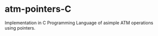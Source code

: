 # atm-pointers-C
Implementation in C Programming Language of asimple ATM operations using pointers.
